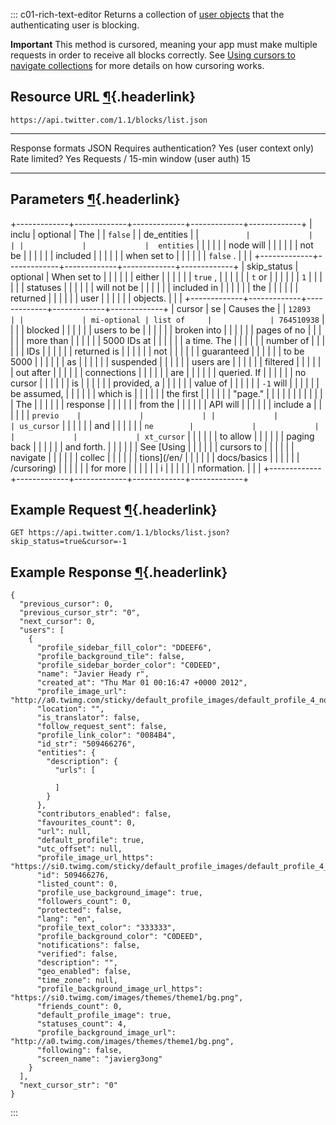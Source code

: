 <div>

::: c01-rich-text-editor
Returns a collection of [user
objects](/en/docs/tweets/data-dictionary/overview/user-object) that the
authenticating user is blocking.

**Important** This method is cursored, meaning your app must make
multiple requests in order to receive all blocks correctly. See [Using
cursors to navigate collections](/en/docs/basics/cursoring) for more
details on how cursoring works.

## Resource URL [¶](#resource-url){.headerlink}

` https://api.twitter.com/1.1/blocks/list.json `

  -------------------------------------- -------------------------
  Response formats                       JSON
  Requires authentication?               Yes (user context only)
  Rate limited?                          Yes
  Requests / 15-min window (user auth)   15
  -------------------------------------- -------------------------

## Parameters [¶](#parameters){.headerlink}

+-------------+-------------+-------------+-------------+-------------+
| inclu       | optional    | The         |             | ` false `   |
| de_entities |             | `           |             |             |
|             |             |  entities ` |             |             |
|             |             | node will   |             |             |
|             |             | not be      |             |             |
|             |             | included    |             |             |
|             |             | when set to |             |             |
|             |             | ` false ` . |             |             |
+-------------+-------------+-------------+-------------+-------------+
| skip_status | optional    | When set to |             |             |
|             |             | either      |             |             |
|             |             | ` true ` ,  |             |             |
|             |             | ` t ` or    |             |             |
|             |             | ` 1 `       |             |             |
|             |             | statuses    |             |             |
|             |             | will not be |             |             |
|             |             | included in |             |             |
|             |             | the         |             |             |
|             |             | returned    |             |             |
|             |             | user        |             |             |
|             |             | objects.    |             |             |
+-------------+-------------+-------------+-------------+-------------+
| cursor      | se          | Causes the  |             | ` 12893     |
|             | mi-optional | list of     |             | 764510938 ` |
|             |             | blocked     |             |             |
|             |             | users to be |             |             |
|             |             | broken into |             |             |
|             |             | pages of no |             |             |
|             |             | more than   |             |             |
|             |             | 5000 IDs at |             |             |
|             |             | a time. The |             |             |
|             |             | number of   |             |             |
|             |             | IDs         |             |             |
|             |             | returned is |             |             |
|             |             | not         |             |             |
|             |             | guaranteed  |             |             |
|             |             | to be 5000  |             |             |
|             |             | as          |             |             |
|             |             | suspended   |             |             |
|             |             | users are   |             |             |
|             |             | filtered    |             |             |
|             |             | out after   |             |             |
|             |             | connections |             |             |
|             |             | are         |             |             |
|             |             | queried. If |             |             |
|             |             | no cursor   |             |             |
|             |             | is          |             |             |
|             |             | provided, a |             |             |
|             |             | value of    |             |             |
|             |             | ` -1 ` will |             |             |
|             |             | be assumed, |             |             |
|             |             | which is    |             |             |
|             |             | the first   |             |             |
|             |             | \"page.\"   |             |             |
|             |             |             |             |             |
|             |             | The         |             |             |
|             |             | response    |             |             |
|             |             | from the    |             |             |
|             |             | API will    |             |             |
|             |             | include a   |             |             |
|             |             | ` previo    |             |             |
|             |             | us_cursor ` |             |             |
|             |             | and         |             |             |
|             |             | ` ne        |             |             |
|             |             | xt_cursor ` |             |             |
|             |             | to allow    |             |             |
|             |             | paging back |             |             |
|             |             | and forth.  |             |             |
|             |             | See [Using  |             |             |
|             |             | cursors to  |             |             |
|             |             | navigate    |             |             |
|             |             | collec      |             |             |
|             |             | tions](/en/ |             |             |
|             |             | docs/basics |             |             |
|             |             | /cursoring) |             |             |
|             |             | for more    |             |             |
|             |             | i           |             |             |
|             |             | nformation. |             |             |
+-------------+-------------+-------------+-------------+-------------+

## Example Request [¶](#example-request){.headerlink}

` GET https://api.twitter.com/1.1/blocks/list.json?skip_status=true&cursor=-1 `

## Example Response [¶](#example-response){.headerlink}

    {
      "previous_cursor": 0,
      "previous_cursor_str": "0",
      "next_cursor": 0,
      "users": [
        {
          "profile_sidebar_fill_color": "DDEEF6",
          "profile_background_tile": false,
          "profile_sidebar_border_color": "C0DEED",
          "name": "Javier Heady r",
          "created_at": "Thu Mar 01 00:16:47 +0000 2012",
          "profile_image_url": "http://a0.twimg.com/sticky/default_profile_images/default_profile_4_normal.png",
          "location": "",
          "is_translator": false,
          "follow_request_sent": false,
          "profile_link_color": "0084B4",
          "id_str": "509466276",
          "entities": {
            "description": {
              "urls": [

              ]
            }
          },
          "contributors_enabled": false,
          "favourites_count": 0,
          "url": null,
          "default_profile": true,
          "utc_offset": null,
          "profile_image_url_https": "https://si0.twimg.com/sticky/default_profile_images/default_profile_4_normal.png",
          "id": 509466276,
          "listed_count": 0,
          "profile_use_background_image": true,
          "followers_count": 0,
          "protected": false,
          "lang": "en",
          "profile_text_color": "333333",
          "profile_background_color": "C0DEED",
          "notifications": false,
          "verified": false,
          "description": "",
          "geo_enabled": false,
          "time_zone": null,
          "profile_background_image_url_https": "https://si0.twimg.com/images/themes/theme1/bg.png",
          "friends_count": 0,
          "default_profile_image": true,
          "statuses_count": 4,
          "profile_background_image_url": "http://a0.twimg.com/images/themes/theme1/bg.png",
          "following": false,
          "screen_name": "javierg3ong"
        }
      ],
      "next_cursor_str": "0"
    }
:::

</div>
